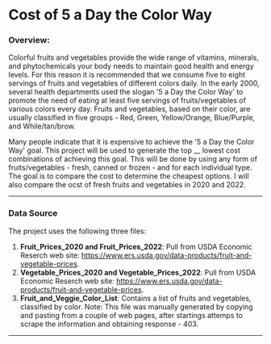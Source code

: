 # Cost of 5 a Day the Color Way 

### Overview:

Colorful fruits and vegetables provide the wide range of vitamins, minerals, and phytochemicals your body needs to maintain good health and energy levels. For this reason it is recommended that we consume five to eight servings of fruits and vegetables of different colors daily. In the early 2000, several health departments used the slogan '5 a Day the Color Way' to promote the need of eating at least five servings of fruits/vegetables of various colors every day. Fruits and vegetables, based on their color,  are usually classified in five groups - Red, Green, Yellow/Orange, Blue/Purple, and While/tan/brow.  

Many people indicate that it is expensive to achieve the '5 a Day the Color Way' goal. This project will be used to generate the top __ lowest cost combinations of achieving this goal. This will be done by using any form of fruits/vegetables - fresh, canned or frozen - and for each individual type. The goal is to compare the cost to determine the cheapest options. I will also compare the ocst of fresh fruits and vegetables in 2020 and 2022.


---

### Data Source

The project uses the following three files: 

1. **Fruit_Prices_2020 and Fruit_Prices_2022**: Pull from USDA Economic Reserch web site: https://www.ers.usda.gov/data-products/fruit-and-vegetable-prices.
2. **Vegetable_Prices_2020 and Vegetable_Prices_2022**: Pull from USDA Economic Reserch web site: https://www.ers.usda.gov/data-products/fruit-and-vegetable-prices.
3. **Fruit_and_Veggie_Color_List**: Contains a list of fruits and vegetables, classified by color.
    Note: This file was manually generated by copying and pasting from a couple of web pages, after startings attemps to scrape the information and obtaining response - 403.

---

